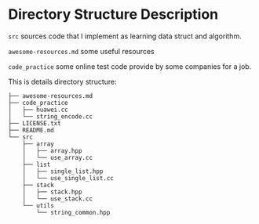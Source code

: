 # Directory Structure Description
`src` sources code that I implement as learning  data struct and algorithm.

`awesome-resources.md` some useful resources

`code_practice` some online test code  provide by  some companies for a job.

This is details directory structure:

```
├── awesome-resources.md
├── code_practice
│   ├── huawei.cc
│   └── string_encode.cc
├── LICENSE.txt
├── README.md
└── src
    ├── array
    │   ├── array.hpp
    │   └── use_array.cc
    ├── list
    │   ├── single_list.hpp
    │   └── use_single_list.cc
    ├── stack
    │   ├── stack.hpp
    │   └── use_stack.cc
    └── utils
        └── string_common.hpp
```

